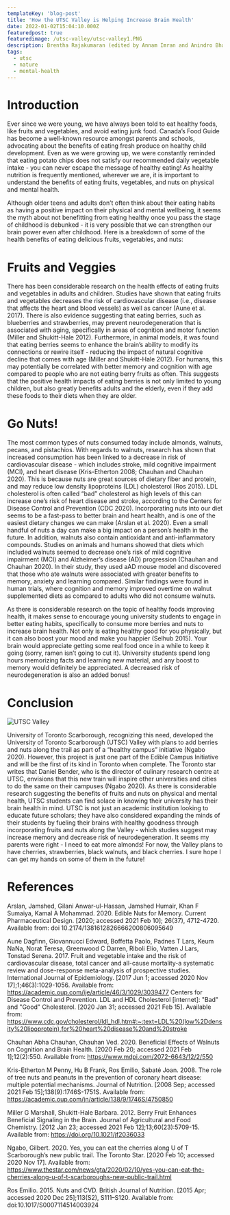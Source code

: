 ```yaml
---
templateKey: 'blog-post'
title: 'How the UTSC Valley is Helping Increase Brain Health'
date: 2022-01-02T15:04:10.000Z
featuredpost: true
featuredimage: /utsc-valley/utsc-valley1.PNG
description: Brentha Rajakumaran (edited by Annam Imran and Anindro Bhattacharya)
tags:
  - utsc
  - nature
  - mental-health
---
```

# Introduction
Ever since we were young, we have always been told to eat healthy foods, like fruits and vegetables, and avoid eating junk food. Canada’s Food Guide has become a well-known resource amongst parents and schools, advocating about the benefits of eating fresh produce on healthy child development. Even as we were growing up, we were constantly reminded that eating potato chips does not satisfy our recommended  daily vegetable intake - you can never escape the message of healthy eating! As healthy nutrition is frequently mentioned, wherever we are, it is important to understand the benefits of eating fruits, vegetables, and nuts on physical and mental health. 

Although older teens and adults don’t often think about their eating habits as having a positive impact on their physical and mental wellbeing, it seems the myth about not benefitting from eating healthy once you pass the stage of childhood is debunked - it is very possible that we can strengthen our brain power even after childhood. Here is a breakdown of some of the health benefits of eating delicious fruits, vegetables, and nuts:

# Fruits and Veggies
There has been considerable research on the health effects of eating fruits and vegetables in adults and children. Studies have shown that eating fruits and vegetables decreases the risk of cardiovascular disease (i.e., disease that affects the heart and blood vessels) as well as cancer (Aune et al. 2017). There is also evidence suggesting that eating berries, such as blueberries and strawberries, may prevent neurodegeneration that is associated with aging, specifically in areas of cognition and motor function (Miller and Shukitt-Hale 2012). Furthermore, in animal models, it was found that eating berries seems to enhance the brain’s ability to modify its connections or rewire itself - reducing the impact of natural cognitive decline that comes with age (Miller and Shukitt-Hale 2012). For humans, this may potentially be correlated with better memory and cognition with age compared to people who are not eating berry fruits as often. This suggests that the positive health impacts of eating berries is not only limited to young children, but also greatly benefits adults and the elderly, even if they  add these foods to their diets when they are older. 

# Go Nuts!
The most common types of nuts consumed today include almonds, walnuts, pecans, and pistachios. With regards to walnuts, research has shown that increased consumption has been linked to a decrease in risk of cardiovascular disease - which includes stroke, mild cognitive impairment (MCI), and heart disease (Kris-Etherton 2008; Chauhan and Chauhan 2020). This is because nuts are great sources of dietary fiber and protein, and may reduce low density lipoproteins (LDL) cholesterol (Ros 2015). LDL cholesterol is often called “bad” cholesterol as high levels of this can  increase one’s risk of heart disease and stroke, according to the Centers for Disease Control and Prevention (CDC 2020). Incorporating nuts into our diet seems to be a fast-pass to better brain and heart health, and is one of the easiest dietary changes we can make (Arslan et al. 2020). Even a small handful of nuts a day can make a big impact on a person’s health in the future. In addition, walnuts also contain antioxidant and anti-inflammatory compounds. Studies on animals and humans showed that diets which included walnuts seemed to decrease one’s risk of mild cognitive impairment (MCI) and Alzheimer’s disease (AD) progression (Chauhan and Chauhan 2020). In their study, they used aAD mouse model and discovered that those who ate walnuts were associated with greater benefits to memory, anxiety and learning compared. Similar findings were found in human trials, where cognition and memory improved overtime on walnut supplemented diets as compared to adults who did not consume walnuts.

As there is considerable research on the topic of healthy foods improving  health, it makes sense to encourage young university students to engage in better eating habits, specifically to consume more berries and nuts to increase brain health. Not only is eating healthy good for you physically, but it can also boost your mood and make you happier (Selhub 2015). Your brain would appreciate getting some real food once in a while to keep it going (sorry, ramen isn’t going to cut it). University students spend long hours memorizing facts and learning new material, and any boost to memory would definitely be appreciated. A decreased risk of neurodegeneration is also an added bonus!

# Conclusion
![UTSC Valley](/img/utsc-valley/utsc-valley2.PNG)

University of Toronto Scarborough, recognizing this need, developed the University of Toronto Scarborough (UTSC) Valley with plans to add berries and nuts along the trail as part of a “healthy campus” initiative (Ngabo 2020). However, this project is just one part of the Edible Campus Initiative and will be the first of its kind in Toronto when complete. The Toronto star writes that Daniel Bender, who is the director of culinary research centre at UTSC, envisions that this new train will inspire other universities and cities to do the same on their campuses (Ngabo 2020). As there is considerable research suggesting the benefits of fruits and nuts on physical and mental health, UTSC students can find solace in knowing their university has their brain health in mind. UTSC is not just an academic institution looking to educate future scholars; they have also considered  expanding the minds of their students by fueling their  brains with healthy goodness through incorporating fruits and nuts along the Valley - which studies suggest may increase memory and decrease risk of neurodegeneration. It seems my parents were right - I need to eat more almonds! For now, the Valley plans to have cherries, strawberries, black walnuts, and black cherries. I sure hope I can get my hands on some of them in the future! 

# References
Arslan, Jamshed, Gilani Anwar-ul-Hassan, Jamshed Humair, Khan F Sumaiya, Kamal A Mohammad. 2020. Edible Nuts for Memory. Current Pharmaceutical Design. [2020; accessed 2021 Feb 10]; 26(37), 4712-4720. Available from: doi 10.2174/1381612826666200806095649

Aune Dagfinn, Giovannucci Edward, Boffetta Paolo, Padnes T Lars, Keum NaNa, Norat Teresa, Greenwood C Darren, Riboli Elio, Vatten J Lars, Tonstad Serena. 2017. Fruit and vegetable intake and the risk of cardiovascular disease, total cancer and all-cause mortality-a systematic review and dose-response meta-analysis of prospective studies. International Journal of Epidemiology. [2017 Jun 1; accessed 2020 Nov 17];1;46(3):1029-1056. Available from: https://academic.oup.com/ije/article/46/3/1029/3039477
Centers for Disease Control and Prevention. LDL and HDL Cholesterol [internet]: "Bad" and "Good" Cholesterol. [2020 Jan 31; accessed 2021 Feb 15]. Available from: https://www.cdc.gov/cholesterol/ldl_hdl.htm#:~:text=LDL%20(low%2Ddensity%20lipoprotein),for%20heart%20disease%20and%20stroke

Chauhan Abha Chauhan, Chauhan Ved. 2020. Beneficial Effects of Walnuts on Cognition and Brain Health. [2020 Feb 20; accessed 2021 Feb 1];12(2):550. Available from:  https://www.mdpi.com/2072-6643/12/2/550

Kris-Etherton M Penny, Hu B Frank, Ros Emilio, Sabaté Joan. 2008. The role of tree nuts and peanuts in the prevention of coronary heart disease: multiple potential mechanisms. Journal of Nutrition. [2008 Sep; accessed 2021 Feb 15];138(9):1746S-1751S. Available from: https://academic.oup.com/jn/article/138/9/1746S/4750850

Miller G Marshall, Shukitt-Hale Barbara. 2012. Berry Fruit Enhances Beneficial Signaling in the Brain. Journal of Agricultural and Food Chemistry. [2012 Jan 23; accessed 2021 Feb 12];13;60(23):5709-15. Available from: https://doi.org/10.1021/jf2036033

Ngabo, Gilbert. 2020. Yes, you can eat the cherries along U of T Scarborough’s new public trail. The Toronto Star. [2020 Feb 10; accessed 2020 Nov 17]. Available from: https://www.thestar.com/news/gta/2020/02/10/yes-you-can-eat-the-cherries-along-u-of-t-scarboroughs-new-public-trail.html

Ros Emilio. 2015. Nuts and CVD. British Journal of Nutrition. [2015 Apr; accessed 2020 Dec 25];113(S2), S111–S120. Available from: doi:10.1017/S0007114514003924 

